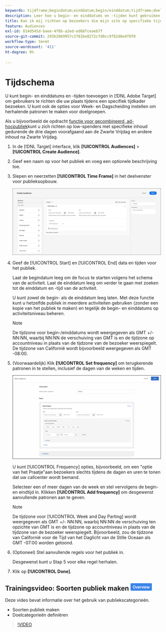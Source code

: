 ```yaml
---
keywords: tijdframe;begindatum;einddatum;begin/einddatum;tijdframe;doelschema;week parteren;dag parteren;parkeren
description: Leer hoe u begin- en einddatums en -tijden kunt gebruiken voor gebruikers die uw site gedurende een bepaald tijdsbestek bezoeken.
title: Kan ik mij richten op bezoekers die mijn site op specifieke tijdstippen bezoeken?
feature: Audiences
exl-id: 814d545d-baee-4f8b-a2ed-ed68fceaeb7f
source-git-commit: 293b2869957c2781be8272cfd0cc9f82d8e4f0f0
workflow-type: tm+mt
source-wordcount: '411'
ht-degree: 0%

---
```


# Tijdschema

U kunt begin- en einddatums en -tijden toevoegen in [!DNL Adobe Target] om gebruikers te richten die uw plaats tijdens een specifiek tijdkader bezoeken. U kunt ook de opties voor Week- en Dagscheiding instellen om herhalende patronen te maken voor doelgroepen.

Als u bijvoorbeeld de opdracht [functie voor gecombineerd, ad-hocpubliek](/help/main/c-target/combining-multiple-audiences.md#concept_A7386F1EA4394BD2AB72399C225981E5)kunt u zich richten op low-spenders met specifieke inhoud gedurende de drie dagen voorafgaand aan de Zwarte Vrijdag en andere inhoud na Zwarte Vrijdag.

1. In de [!DNL Target] interface, klik **[!UICONTROL Audiences]** > **[!UICONTROL Create Audience]**.
1. Geef een naam op voor het publiek en voeg een optionele beschrijving toe.
1. Slepen en neerzetten **[!UICONTROL Time Frame]** in het deelvenster voor publieksopbouw.

   ![afbeelding target_timeframe_dialog](assets/target_timeframe_dialog.png)

1. Geef de [!UICONTROL Start] en [!UICONTROL End] data en tijden voor het publiek.

   Laat de begindatum leeg om de focus te starten volgens het schema van de activiteit. Laat de einddatum leeg om verder te gaan met zoeken tot de einddatum en -tijd van de activiteit.

   U kunt zowel de begin- als de einddatum leeg laten. Met deze functie kunt u hetzelfde publiek in meerdere activiteiten gebruiken (zonder een kopie van het publiek te maken) en tegelijk de begin- en einddatums op activiteitsniveau beheren.

   >[!NOTE]
   >
   >De tijdzone voor begin-/einddatums wordt weergegeven als GMT +/- NN:NN, waarbij NN:NN de verschuiving van GMT is en de tijdzone op accountniveau in plaats van de tijdzone van de bezoeker weerspiegelt. De tijdzone van Californië wordt bijvoorbeeld weergegeven als GMT -08:00.

1. (Voorwaardelijk) Klik **[!UICONTROL Set frequency]** om terugkerende patronen in te stellen, inclusief de dagen van de weken en tijden.

   ![Week- en dagparkeren](assets/week_and_day_parting.png)

   U kunt [!UICONTROL Frequency] opties, bijvoorbeeld, om een &quot;optie van het Praatje&quot;aan bezoekers slechts tijdens de dagen en uren te tonen dat uw callcenter wordt bemand.

   Selecteer een of meer dagen van de week en stel vervolgens de begin- en eindtijd in. Klikken **[!UICONTROL Add frequency]** om desgewenst aanvullende patronen aan te geven.

   >[!NOTE]
   >
   >De tijdzone voor [!UICONTROL Week and Day Parting] wordt weergegeven als GMT +/- NN:NN, waarbij NN:NN de verschuiving ten opzichte van GMT is en de tijdzone op accountniveau in plaats van de tijdzone van de bezoeker weerspiegelt. Bijvoorbeeld, zou de tijdzone van Californië voor de Tijd van het Daglicht van de Stille Oceaan als GMT -07:00 worden getoond.

1. (Optioneel) Stel aanvullende regels voor het publiek in.

   Desgewenst kunt u Stap 5 voor elke regel herhalen.

1. Klik op **[!UICONTROL Done]**.

## Trainingsvideo: Soorten publiek maken ![Overzicht badge](/help/main/assets/overview.png)

Deze video bevat informatie over het gebruik van publiekscategorieën.

* Soorten publiek maken
* Doelcategorieën definiëren

>[!VIDEO](https://video.tv.adobe.com/v/17392)
